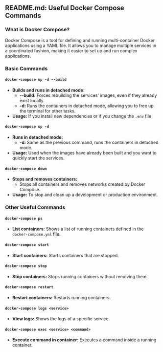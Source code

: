 ## README.md: Useful Docker Compose Commands

### What is Docker Compose?
Docker Compose is a tool for defining and running multi-container Docker applications using a YAML file. It allows you to manage multiple services in a coordinated fashion, making it easier to set up and run complex applications.

### Basic Commands

#### `docker-compose up -d --build`
* **Builds and runs in detached mode:**
  * **--build:** Forces rebuilding the services' images, even if they already exist locally.
  * **-d:** Runs the containers in detached mode, allowing you to free up the terminal for other tasks.
* **Usage:**  If you install new dependencies or if you change the `.env` file

#### `docker-compose up -d`
* **Runs in detached mode:**
  * **-d:** Same as the previous command, runs the containers in detached mode.
* **Usage:** Used when the images have already been built and you want to quickly start the services.

#### `docker-compose down`
* **Stops and removes containers:**
  * Stops all containers and removes networks created by Docker Compose.
* **Usage:** To stop and clean up a development or production environment.

### Other Useful Commands

#### `docker-compose ps`
* **List containers:** Shows a list of running containers defined in the `docker-compose.yml` file.

#### `docker-compose start`
* **Start containers:** Starts containers that are stopped.

#### `docker-compose stop`
* **Stop containers:** Stops running containers without removing them.

#### `docker-compose restart`
* **Restart containers:** Restarts running containers.

#### `docker-compose logs <service>`
* **View logs:** Shows the logs of a specific service.

#### `docker-compose exec <service> <command>`
* **Execute command in container:** Executes a command inside a running container.
